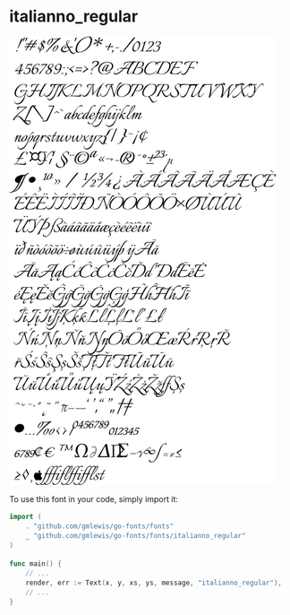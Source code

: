 # italianno_regular

![italianno_regular](italianno_regular.png)

To use this font in your code, simply import it:

```go
import (
	. "github.com/gmlewis/go-fonts/fonts"
	_ "github.com/gmlewis/go-fonts/fonts/italianno_regular"
)

func main() {
	// ...
	render, err := Text(x, y, xs, ys, message, "italianno_regular"),
	// ...
}
```
